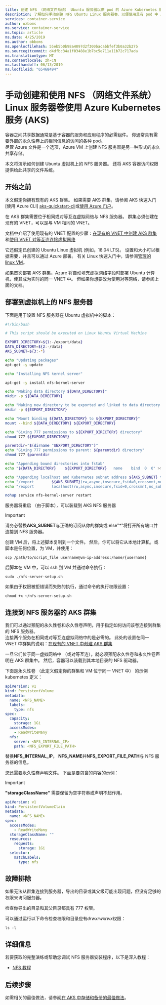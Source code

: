 ```yaml
---
title: 创建 NFS （网络文件系统） Ubuntu 服务器以供 pod 的 Azure Kubernetes 服务 (AKS)
description: 了解如何手动创建 NFS Ubuntu Linux 服务器卷，以便使用具有 pod 中 Azure Kubernetes 服务 (AKS)
services: container-service
author: ozboms
ms.service: container-service
ms.topic: article
ms.date: 4/25/2019
ms.author: obboms
ms.openlocfilehash: 55eb5b0b98a4097d2f300bacabbfef3b0a32b27b
ms.sourcegitcommit: d4dfbc34a1f03488e1b7bc5e711a11b72c717ada
ms.translationtype: MT
ms.contentlocale: zh-CN
ms.lasthandoff: 06/13/2019
ms.locfileid: "65468494"
---
```

# <a name="manually-create-and-use-an-nfs-network-file-system-linux-server-volume-with-azure-kubernetes-service-aks"></a>手动创建和使用 NFS （网络文件系统） Linux 服务器卷使用 Azure Kubernetes 服务 (AKS)
容器之间共享数据通常是基于容器的服务和应用程序的必需组件。 你通常具有需要外部的永久性卷上的相同信息的访问的各种 pod。    
尽管 Azure 文件是一个选项，Azure VM 上创建 NFS 服务器是另一种形式的永久共享存储。 

本文将演示如何创建 Ubuntu 虚拟机上的 NFS 服务器。 还将 AKS 容器访问权限提供给此共享的文件系统。

## <a name="before-you-begin"></a>开始之前
本文假定你拥有现有的 AKS 群集。 如果需要 AKS 群集，请参阅 AKS 快速入门[使用 Azure CLI] [ aks-quickstart-cli]或[使用 Azure 门户][aks-quickstart-portal]。

在 AKS 群集需要位于相同或对等互连虚拟网络与 NFS 服务器。 群集必须创建在现有的 VNET，可以是与 VM 相同的 VNET。

文档中介绍了使用现有的 VNET 配置的步骤：[在现有的 VNET 中创建 AKS 群集][ aks-virtual-network]和[使用 VNET 对等互连连接虚拟网络][peer-virtual-networks]

它还假定已创建的 Ubuntu Linux 虚拟机 (例如，18.04 LTS)。 设置和大小可以根据需要，并且可以通过 Azure 部署。 有关 Linux 快速入门中，请参阅[管理的 linux VM][linux-create]。

如果首次部署 AKS 群集，Azure 将自动填充虚拟网络字段时部署 Ubuntu 计算机，使其成为实时的同一 VNET 中。 但如果你想要改为使用对等网络，请参阅上面的文档。

## <a name="deploying-the-nfs-server-onto-a-virtual-machine"></a>部署到虚拟机上的 NFS 服务器
下面是用于设置 NFS 服务器在 Ubuntu 虚拟机中的脚本：
```bash
#!/bin/bash

# This script should be executed on Linux Ubuntu Virtual Machine

EXPORT_DIRECTORY=${1:-/export/data}
DATA_DIRECTORY=${2:-/data}
AKS_SUBNET=${3:-*}

echo "Updating packages"
apt-get -y update

echo "Installing NFS kernel server"

apt-get -y install nfs-kernel-server

echo "Making data directory ${DATA_DIRECTORY}"
mkdir -p ${DATA_DIRECTORY}

echo "Making new directory to be exported and linked to data directory: ${EXPORT_DIRECTORY}"
mkdir -p ${EXPORT_DIRECTORY}

echo "Mount binding ${DATA_DIRECTORY} to ${EXPORT_DIRECTORY}"
mount --bind ${DATA_DIRECTORY} ${EXPORT_DIRECTORY}

echo "Giving 777 permissions to ${EXPORT_DIRECTORY} directory"
chmod 777 ${EXPORT_DIRECTORY}

parentdir="$(dirname "$EXPORT_DIRECTORY")"
echo "Giving 777 permissions to parent: ${parentdir} directory"
chmod 777 $parentdir

echo "Appending bound directories into fstab"
echo "${DATA_DIRECTORY}    ${EXPORT_DIRECTORY}   none    bind  0  0" >> /etc/fstab

echo "Appending localhost and Kubernetes subnet address ${AKS_SUBNET} to exports configuration file"
echo "/export        ${AKS_SUBNET}(rw,async,insecure,fsid=0,crossmnt,no_subtree_check)" >> /etc/exports
echo "/export        localhost(rw,async,insecure,fsid=0,crossmnt,no_subtree_check)" >> /etc/exports

nohup service nfs-kernel-server restart
```
服务器将重启 （由于脚本），可以装载到 AKS NFS 服务器

>[!IMPORTANT]  
>请务必替换**AKS_SUBNET**与正确的订阅从你的群集或 else"*"将打开所有端口并连接到 NFS 服务器。

创建 VM 后，将上述脚本复制到一个文件。 然后，你可以将它从本地计算机，或脚本是任何位置，为 VM，并使用： 
```console
scp /path/to/script_file username@vm-ip-address:/home/{username}
```
后脚本在 VM 中，可以 ssh 到 VM 并通过命令执行：
```console
sudo ./nfs-server-setup.sh
```
如果由于权限被拒错误而失败的执行，通过命令的执行权限设置：
```console
chmod +x ~/nfs-server-setup.sh
```

## <a name="connecting-aks-cluster-to-nfs-server"></a>连接到 NFS 服务器的 AKS 群集
我们可以通过预配的永久性卷和永久性卷声明，用于指定如何访问该卷连接到群集的 NFS 服务器。  
连接两个服务在相同或对等互连虚拟网络中的是必需的。 此处的设置在同一 VNET 中群集的说明：[在现有的 VNET 中创建 AKS 群集][aks-virtual-network]

一旦它们位于同一虚拟网络中 （或对等互连），就必须预配永久性卷和永久性卷声明在 AKS 群集中。 然后，容器可以装载到其本地目录的 NFS 驱动器。

下面是永久性卷 （此定义假定你的群集和 VM 位于同一 VNET 中） 的示例 kubernetes 定义：

```yaml
apiVersion: v1
kind: PersistentVolume
metadata:
  name: <NFS_NAME>
  labels:
    type: nfs
spec:
  capacity:
    storage: 1Gi
  accessModes:
    - ReadWriteMany
  nfs:
    server: <NFS_INTERNAL_IP>
    path: <NFS_EXPORT_FILE_PATH>
```
替换**NFS_INTERNAL_IP**， **NFS_NAME**并**NFS_EXPORT_FILE_PATH**与 NFS 服务器的信息。

您还需要永久性卷声明文件。 下面是要包含的内容的示例：

>[!IMPORTANT]  
>**"storageClassName"** 需要保留为空字符串或声明不起作用。

```yaml
apiVersion: v1
kind: PersistentVolumeClaim
metadata:
  name: <NFS_NAME>
spec:
  accessModes:
    - ReadWriteMany
  storageClassName: ""
  resources:
    requests:
      storage: 1Gi
  selector: 
    matchLabels:
      type: nfs
```

## <a name="troubleshooting"></a>故障排除
如果无法从群集连接到服务器，导出的目录或其父级可能出现问题，但没有足够的权限来访问服务器。

检查你导出的目录和其父目录都具有 777 权限。

可以通过运行以下命令检查权限和目录应有*drwxrwxrwx*权限：
```console
ls -l
```

## <a name="more-information"></a>详细信息
若要获取的完整演练或帮助您调试 NFS 服务器安装程序，以下是深入教程：
  - [NFS 教程][nfs-tutorial]

## <a name="next-steps"></a>后续步骤

如需相关的最佳做法，请参阅[在 AKS 中存储和备份的最佳做法][operator-best-practices-storage]。

<!-- LINKS - external -->
[kubernetes-volumes]: https://kubernetes.io/docs/concepts/storage/volumes/
[linux-create]: https://docs.microsoft.com/azure/virtual-machines/linux/tutorial-manage-vm
[nfs-tutorial]: https://help.ubuntu.com/community/SettingUpNFSHowTo#Pre-Installation_Setup
[aks-virtual-network]: https://docs.microsoft.com/azure/aks/configure-kubenet#create-an-aks-cluster-in-the-virtual-network
[peer-virtual-networks]: https://docs.microsoft.com/azure/virtual-network/tutorial-connect-virtual-networks-portal

<!-- LINKS - internal -->
[aks-quickstart-cli]: kubernetes-walkthrough.md
[aks-quickstart-portal]: kubernetes-walkthrough-portal.md
[operator-best-practices-storage]: operator-best-practices-storage.md
